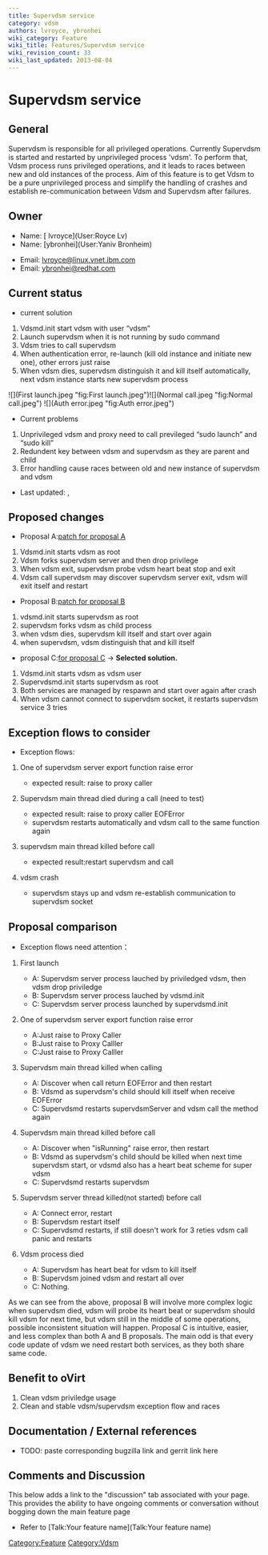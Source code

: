 ```yaml
---
title: Supervdsm service
category: vdsm
authors: lvroyce, ybronhei
wiki_category: Feature
wiki_title: Features/Supervdsm service
wiki_revision_count: 33
wiki_last_updated: 2013-08-04
---
```


# Supervdsm service

## General

Supervdsm is responsible for all privileged operations. Currently Supervdsm is started and restarted by unprivileged process 'vdsm'. To perform that, Vdsm process runs privileged operations, and it leads to races between new and old instances of the process. Aim of this feature is to get Vdsm to be a pure unprivileged process and simplify the handling of crashes and establish re-communication between Vdsm and Supervdsm after failures.

## Owner

*   Name: [ lvroyce](User:Royce Lv)
*   Name: [ybronhei](User:Yaniv Bronheim)

<!-- -->

*   Email: <lvroyce@linux.vnet.ibm.com>
*   Email: <ybronhei@redhat.com>

## Current status

*   current solution

1.  Vdsmd.init start vdsm with user “vdsm”
2.  Launch supervdsm when it is not running by sudo command
3.  Vdsm tries to call supervdsm
4.  When authentication error, re-launch (kill old instance and initiate new one), other errors just raise
5.  When vdsm dies, supervdsm distinguish it and kill itself automatically, next vdsm instance starts new supervdsm process

![](First launch.jpeg "fig:First launch.jpeg")![](Normal call.jpeg "fig:Normal call.jpeg") ![](Auth error.jpeg "fig:Auth error.jpeg")

*   Current problems

1.  Unprivileged vdsm and proxy need to call previleged “sudo launch” and “sudo kill”
2.  Redundent key between vdsm and supervdsm as they are parent and child
3.  Error handling cause races between old and new instance of supervdsm and vdsm

*   Last updated: ,

## Proposed changes

*   Proposal A:[patch for proposal A](http://gerrit.ovirt.org/gitweb?p=vdsm.git;a=commit;h=976dbb13e6cd8136b12ed58ccd2a5176b730bddf)

1.  Vdsmd.init starts vdsm as root
2.  Vdsm forks supervdsm server and then drop privilege
3.  When vdsm exit, supervdsm probe vdsm heart beat stop and exit
4.  Vdsm call supervdsm may discover supervdsm server exit, vdsm will exit itself and restart

*   Proposal B:[patch for proposal B](http://gerrit.ovirt.org/gitweb?p=vdsm.git;a=commit;h=033ef4bc73dbbb36dd8180049626e7f4cde56334)

1.  vdsmd.init starts supervdsm as root
2.  supervdsm forks vdsm as child process
3.  when vdsm dies, supervdsm kill itself and start over again
4.  when supervdsm, vdsm distinguish that and kill itself

*   proposal C:[for proposal C](http://gerrit.ovirt.org/#/c/11051/patch) -> **Selected solution.**

1.  Vdsmd.init starts vdsm as vdsm user
2.  Supervdsmd.init starts supervdsm as root
3.  Both services are managed by respawn and start over again after crash
4.  When vdsm cannot connect to supervdsm socket, it restarts supervdsm service 3 tries

## Exception flows to consider

*   Exception flows:

1.  One of supervdsm server export function raise error
    -   expected result: raise to proxy caller

2.  Supervdsm main thread died during a call (need to test)
    -   expected result: raise to proxy caller EOFError
    -   supervdsm restarts automatically and vdsm call to the same function again

3.  supervdsm main thread killed before call
    -   expected result:restart supervdsm and call

4.  vdsm crash
    -   supervdsm stays up and vdsm re-establish communication to supervdsm socket

## Proposal comparison

*   Exception flows need attention：

1.  First launch
    -   A: Supervdsm server process lauched by priviledged vdsm, then vdsm drop priviledge
    -   B: Supervdsm server process lauched by vdsmd.init
    -   C: Supervdsm server process launched by supervdsmd.init

2.  One of supervdsm server export function raise error
    -   A:Just raise to Proxy Caller
    -   B:Just raise to Proxy Calller
    -   C:Just raise to Proxy Calller

3.  Supervdsm main thread killed when calling
    -   A: Discover when call return EOFError and then restart
    -   B: Vdsmd as supervdsm's child should kill itself when receive EOFError
    -   C: Supervdsmd restarts supervdsmServer and vdsm call the method again

4.  Supervdsm main thread killed before call
    -   A: Discover when "isRunning" raise error, then restart
    -   B: Vdsmd as supervdsm's child should be killed when next time supervdsm start, or vdsmd also has a heart beat scheme for super vdsm
    -   C: Supervdsmd restarts supervdsm

5.  Supervdsm server thread killed(not started) before call
    -   A: Connect error, restart
    -   B: Supervdsm restart itself
    -   C: Supervdsmd restarts, if still doesn't work for 3 reties vdsm call panic and restarts

6.  Vdsm process died
    -   A: Supervdsm has heart beat for vdsm to kill itself
    -   B: Supervdsm joined vdsm and restart all over
    -   C: Nothing.

As we can see from the above, proposal B will involve more complex logic when supervdsm died, vdsm will probe its heart beat or supervdsm should kill vdsm for next time, but vdsm still in the middle of some operations, possible inconsistent situation will happen. Proposal C is intuitive, easier, and less complex than both A and B proposals. The main odd is that every code update of vdsm we need restart both services, as they both share same code.

## Benefit to oVirt

1.  Clean vdsm priviledge usage
2.  Clean and stable vdsm/supervdsm exception flow and races

## Documentation / External references

*   TODO: paste corresponding bugzilla link and gerrit link here

## Comments and Discussion

This below adds a link to the "discussion" tab associated with your page. This provides the ability to have ongoing comments or conversation without bogging down the main feature page

*   Refer to [Talk:Your feature name](Talk:Your feature name)

<Category:Feature> <Category:Vdsm>
